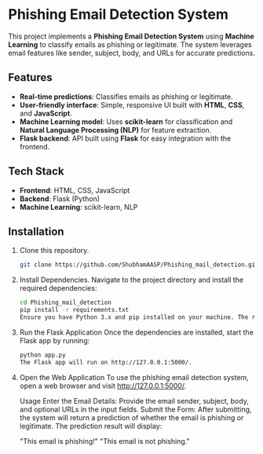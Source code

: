 # Phishing Email Detection System

This project implements a **Phishing Email Detection System** using **Machine Learning** to classify emails as phishing or legitimate. The system leverages email features like sender, subject, body, and URLs for accurate predictions.

## Features
- **Real-time predictions**: Classifies emails as phishing or legitimate.
- **User-friendly interface**: Simple, responsive UI built with **HTML**, **CSS**, and **JavaScript**.
- **Machine Learning model**: Uses **scikit-learn** for classification and **Natural Language Processing (NLP)** for feature extraction.
- **Flask backend**: API built using **Flask** for easy integration with the frontend.

## Tech Stack
- **Frontend**: HTML, CSS, JavaScript
- **Backend**: Flask (Python)
- **Machine Learning**: scikit-learn, NLP

## Installation
1. Clone this repository.
   ```bash
   git clone https://github.com/ShubhamAASP/Phishing_mail_detection.git
2. Install Dependencies.
   Navigate to the project directory and install the required dependencies:
   ```bash
   cd Phishing_mail_detection
   pip install -r requirements.txt
   Ensure you have Python 3.x and pip installed on your machine. The requirements.txt file includes all necessary libraries like Flask, scikit-learn, pandas, numpy, and joblib.

3. Run the Flask Application
   Once the dependencies are installed, start the Flask app by running:

   ```bash
   python app.py
   The Flask app will run on http://127.0.0.1:5000/.

4. Open the Web Application
   To use the phishing email detection system, open a web browser and visit http://127.0.0.1:5000/.

   Usage
   Enter the Email Details: Provide the email sender, subject, body, and optional URLs in the input fields.
   Submit the Form: After submitting, the system will return a prediction of whether the email is phishing or legitimate.
   The prediction result will display:

   "This email is phishing!"
   "This email is not phishing."
